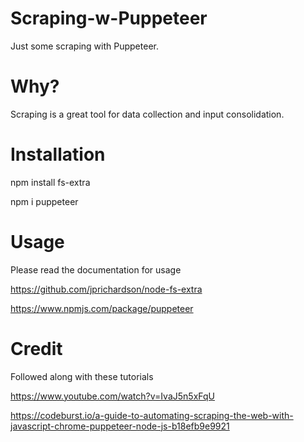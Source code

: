 # Scraping-w-Puppeteer

Just some scraping with Puppeteer. 

# Why? 

Scraping is a great tool for data collection and input consolidation.

# Installation 

npm install fs-extra

npm i puppeteer

# Usage
Please read the documentation for usage

https://github.com/jprichardson/node-fs-extra

https://www.npmjs.com/package/puppeteer


# Credit

Followed along with these tutorials

https://www.youtube.com/watch?v=IvaJ5n5xFqU

https://codeburst.io/a-guide-to-automating-scraping-the-web-with-javascript-chrome-puppeteer-node-js-b18efb9e9921
